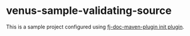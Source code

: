 # venus-sample-validating-source

This is a sample project configured using [fj-doc-maven-plugin init plugin](https://venusdocs.fugerit.org/guide/#maven-plugin-goal-init).

